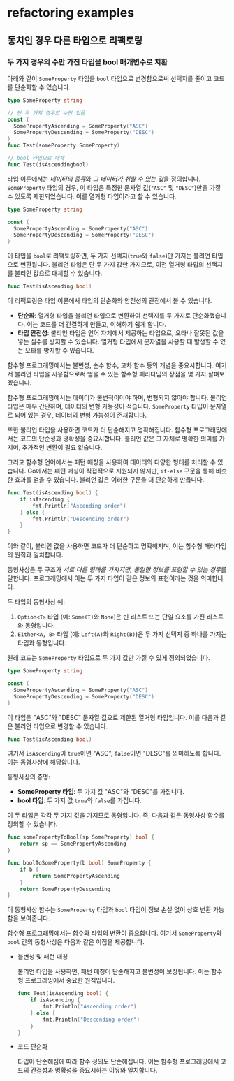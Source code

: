 # refactoring examples

## 동치인 경우 다른 타입으로 리팩토링

### 두 가지 경우의 수만 가진 타입을 bool 매개변수로 치환

아래와 같이 `SomeProperty` 타입을 `bool` 타입으로 변경함으로써 선택지를 줄이고 코드를 단순화할 수 있습니다.

```go
type SomeProperty string

// 단 두 가지 경우의 수만 있음 
const (
  SomePropertyAscending = SomeProperty("ASC")
  SomePropertyDescending = SomeProperty("DESC")
)
func Test(someProperty SomeProperty)
```

```go
// bool 타입으로 대체
func Test(isAscendingbool)
```

타입 이론에서는 *데이터의 종류*와 *그 데이터가 취할 수 있는 값*을 정의합니다.
`SomeProperty` 타입의 경우, 이 타입은 특정한 문자열 값(`"ASC"` 및 `"DESC"`)만을 가질 수 있도록 제한되었습니다.
이를 열거형 타입이라고 할 수 있습니다.

```go
type SomeProperty string

const (
  SomePropertyAscending = SomeProperty("ASC")
  SomePropertyDescending = SomeProperty("DESC")
)
```

이 타입을 `bool`로 리팩토링하면, 두 가지 선택지(`true`와 `false`)만 가지는 불리언 타입으로 변환됩니다.
불리언 타입은 단 두 가지 값만 가지므로, 이전 열거형 타입의 선택지를 불리언 값으로 대체할 수 있습니다.

```go
func Test(isAscending bool)
```

이 리팩토링은 타입 이론에서 타입의 단순화와 안전성의 관점에서 볼 수 있습니다.

- **단순화**: 열거형 타입을 불리언 타입으로 변환하여 선택지를 두 가지로 단순화했습니다. 이는 코드를 더 간결하게 만들고, 이해하기 쉽게 합니다.
- **타입 안전성**: 불리언 타입은 언어 자체에서 제공하는 타입으로, 오타나 잘못된 값을 넣는 실수를 방지할 수 있습니다. 열거형 타입에서 문자열을 사용할 때 발생할 수 있는 오타를 방지할 수 있습니다.

함수형 프로그래밍에서는 불변성, 순수 함수, 고차 함수 등의 개념을 중요시합니다.
여기서 불리언 타입을 사용함으로써 얻을 수 있는 함수형 패러다임의 장점을 몇 가지 살펴보겠습니다.

함수형 프로그래밍에서는 데이터가 불변적이어야 하며, 변형되지 않아야 합니다.
불리언 타입은 매우 간단하며, 데이터의 변형 가능성이 적습니다.
`SomeProperty` 타입이 문자열로 되어 있는 경우, 데이터의 변형 가능성이 존재합니다.

또한 불리언 타입을 사용하면 코드가 더 단순해지고 명확해집니다.
함수형 프로그래밍에서는 코드의 단순성과 명확성을 중요시합니다.
불리언 값은 그 자체로 명확한 의미를 가지며, 추가적인 변환이 필요 없습니다.

그리고 함수형 언어에서는 패턴 매칭을 사용하여 데이터의 다양한 형태를 처리할 수 있습니다.
Go에서는 패턴 매칭이 직접적으로 지원되지 않지만, `if-else` 구문을 통해 비슷한 효과를 얻을 수 있습니다.
불리언 값은 이러한 구문을 더 단순하게 만듭니다.

```go
func Test(isAscending bool) {
    if isAscending {
        fmt.Println("Ascending order")
    } else {
        fmt.Println("Descending order")
    }
}
```

이와 같이, 불리언 값을 사용하면 코드가 더 단순하고 명확해지며, 이는 함수형 패러다임의 원칙과 일치합니다.

동형사상은 두 구조가 *서로 다른 형태를 가지지만, 동일한 정보를 표현할 수 있는 경우*를 말합니다.
프로그래밍에서 이는 두 가지 타입이 같은 정보의 표현이라는 것을 의미합니다.

두 타입의 동형사상 예:
1. `Option<T>` 타입 (예: `Some(T)`와 `None`)은 빈 리스트 또는 단일 요소를 가진 리스트와 동형입니다.
2. `Either<A, B>` 타입 (예: `Left(A)`와 `Right(B)`)은 두 가지 선택지 중 하나를 가지는 타입과 동형입니다.

원래 코드는 `SomeProperty` 타입으로 두 가지 값만 가질 수 있게 정의되었습니다.

```go
type SomeProperty string

const (
  SomePropertyAscending = SomeProperty("ASC")
  SomePropertyDescending = SomeProperty("DESC")
)
```

이 타입은 "ASC"와 "DESC" 문자열 값으로 제한된 열거형 타입입니다.
이를 다음과 같은 불리언 타입으로 변경할 수 있습니다.

```go
func Test(isAscending bool)
```

여기서 `isAscending`이 `true`이면 "ASC", `false`이면 "DESC"를 의미하도록 합니다. 이는 동형사상에 해당합니다.

동형사상의 증명:
- **SomeProperty 타입**: 두 가지 값 "ASC"와 "DESC"를 가집니다.
- **bool 타입**: 두 가지 값 `true`와 `false`를 가집니다.

이 두 타입은 각각 두 가지 값을 가지므로 동형입니다.
즉, 다음과 같은 동형사상 함수를 정의할 수 있습니다.

```go
func somePropertyToBool(sp SomeProperty) bool {
    return sp == SomePropertyAscending
}

func boolToSomeProperty(b bool) SomeProperty {
    if b {
        return SomePropertyAscending
    }
    return SomePropertyDescending
}
```

이 동형사상 함수는 `SomeProperty` 타입과 `bool` 타입이 정보 손실 없이 상호 변환 가능함을 보여줍니다.

함수형 프로그래밍에서는 함수와 타입의 변환이 중요합니다.
여기서 `SomeProperty`와 `bool` 간의 동형사상은 다음과 같은 이점을 제공합니다.

- 불변성 및 패턴 매칭

    불리언 타입을 사용하면, 패턴 매칭이 단순해지고 불변성이 보장됩니다.
    이는 함수형 프로그래밍에서 중요한 원칙입니다.

    ```go
    func Test(isAscending bool) {
        if isAscending {
            fmt.Println("Ascending order")
        } else {
            fmt.Println("Descending order")
        }
    }
    ```

- 코드 단순화

    타입이 단순해짐에 따라 함수 정의도 단순해집니다.
    이는 함수형 프로그래밍에서 코드의 간결성과 명확성을 중요시하는 이유와 일치합니다.
